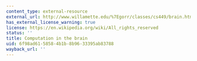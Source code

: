```yaml
---
content_type: external-resource
external_url: http://www.willamette.edu/%7Egorr/classes/cs449/brain.html
has_external_license_warning: true
license: https://en.wikipedia.org/wiki/All_rights_reserved
status: ''
title: Computation in the brain
uid: 6f98ad61-5858-4b1b-8b96-33395ab83788
wayback_url: ''
---
```

